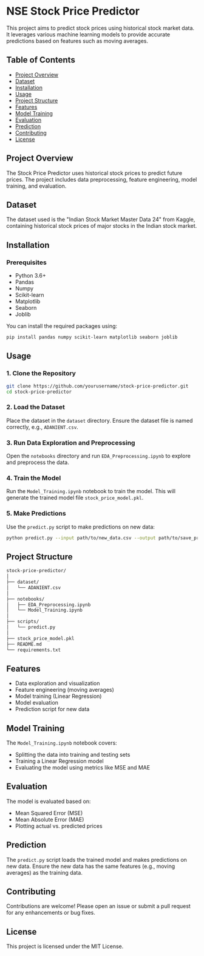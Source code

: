 # NSE Stock Price Predictor

This project aims to predict stock prices using historical stock market data. It leverages various machine learning models to provide accurate predictions based on features such as moving averages.

## Table of Contents

- [Project Overview](#project-overview)
- [Dataset](#dataset)
- [Installation](#installation)
- [Usage](#usage)
- [Project Structure](#project-structure)
- [Features](#features)
- [Model Training](#model-training)
- [Evaluation](#evaluation)
- [Prediction](#prediction)
- [Contributing](#contributing)
- [License](#license)

## Project Overview

The Stock Price Predictor uses historical stock prices to predict future prices. The project includes data preprocessing, feature engineering, model training, and evaluation.

## Dataset

The dataset used is the "Indian Stock Market Master Data 24" from Kaggle, containing historical stock prices of major stocks in the Indian stock market.

## Installation

### Prerequisites

- Python 3.6+
- Pandas
- Numpy
- Scikit-learn
- Matplotlib
- Seaborn
- Joblib

You can install the required packages using:

```bash
pip install pandas numpy scikit-learn matplotlib seaborn joblib
```

## Usage

### 1. Clone the Repository

```bash
git clone https://github.com/yourusername/stock-price-predictor.git
cd stock-price-predictor
```

### 2. Load the Dataset

Place the dataset in the `dataset` directory. Ensure the dataset file is named correctly, e.g., `ADANIENT.csv`.

### 3. Run Data Exploration and Preprocessing

Open the `notebooks` directory and run `EDA_Preprocessing.ipynb` to explore and preprocess the data.

### 4. Train the Model

Run the `Model_Training.ipynb` notebook to train the model. This will generate the trained model file `stock_price_model.pkl`.

### 5. Make Predictions

Use the `predict.py` script to make predictions on new data:

```bash
python predict.py --input path/to/new_data.csv --output path/to/save_predictions.csv
```

## Project Structure

```markdown
stock-price-predictor/
│
├── dataset/
│   └── ADANIENT.csv
│
├── notebooks/
│   ├── EDA_Preprocessing.ipynb
│   └── Model_Training.ipynb
│
├── scripts/
│   └── predict.py
│
├── stock_price_model.pkl
├── README.md
└── requirements.txt
```

## Features

- Data exploration and visualization
- Feature engineering (moving averages)
- Model training (Linear Regression)
- Model evaluation
- Prediction script for new data

## Model Training

The `Model_Training.ipynb` notebook covers:
- Splitting the data into training and testing sets
- Training a Linear Regression model
- Evaluating the model using metrics like MSE and MAE

## Evaluation

The model is evaluated based on:
- Mean Squared Error (MSE)
- Mean Absolute Error (MAE)
- Plotting actual vs. predicted prices

## Prediction

The `predict.py` script loads the trained model and makes predictions on new data. Ensure the new data has the same features (e.g., moving averages) as the training data.

## Contributing

Contributions are welcome! Please open an issue or submit a pull request for any enhancements or bug fixes.

## License

This project is licensed under the MIT License.
